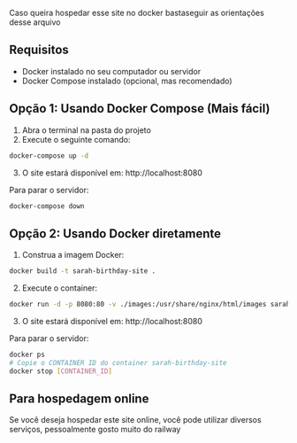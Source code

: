 
Caso queira hospedar esse site no docker bastaseguir as orientações desse arquivo

## Requisitos

- Docker instalado no seu computador ou servidor
- Docker Compose instalado (opcional, mas recomendado)

## Opção 1: Usando Docker Compose (Mais fácil)

1. Abra o terminal na pasta do projeto
2. Execute o seguinte comando:

```bash
docker-compose up -d
```

3. O site estará disponível em: http://localhost:8080

Para parar o servidor:

```bash
docker-compose down
```

## Opção 2: Usando Docker diretamente

1. Construa a imagem Docker:

```bash
docker build -t sarah-birthday-site .
```

2. Execute o container:

```bash
docker run -d -p 8080:80 -v ./images:/usr/share/nginx/html/images sarah-birthday-site
```

3. O site estará disponível em: http://localhost:8080

Para parar o servidor:

```bash
docker ps
# Copie o CONTAINER ID do container sarah-birthday-site
docker stop [CONTAINER_ID]
```

## Para hospedagem online

Se você deseja hospedar este site online, você pode utilizar diversos serviços, pessoalmente gosto muito do railway
